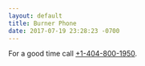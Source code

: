 ```yaml
---
layout: default
title: Burner Phone
date: 2017-07-19 23:28:23 -0700
---
```


For a good time call <a href="tel:14048001950">+1-404-800-1950</a>.
